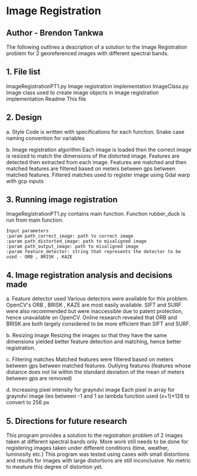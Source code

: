 # Image Registration
## Author - Brendon Tankwa

The following outlines a description of a solution to the Image Registration problem for 2 georeferenced images
with different spectral bands.


## 1. File list

ImageRegistrationPT1.py             Image registration implementation
ImageClass.py                              Image class used to create image objects in image registration implementation
Readme                                        This file



## 2. Design

a. Style
Code is written with specifications for each function. Snake case naming convention for variables

b. Image registration algorithm
Each image is loaded then the correct image is resized to match the dimensions of the distorted image.
Features are detected then extracted from each image. Features are matched and then matched features are filtered
based on meters between gps between matched features. Filtered matches used to register image using Gdal warp with
gcp inputs



## 3. Running image registration

ImageRegistrationPT1.py contains main function. Function rubber_duck is run from main function.
```
Input parameters
:param path_correct_image: path to correct image
:param path_distorted_image: path to misaligned image
:param path_output_image: path to misaligned image
:param feature_detector: string that represents the detector to be used - ORB , BRISK , KAZE
```


## 4. Image registration analysis and decisions made

a. Feature detector used
Various detectors were available for this problem. OpenCV's ORB , BRISK , KAZE are most easily available.
SIFT and SURF were also recommended but were inaccessible due to patent protection, hence unavailable on OpenCV.
Online research revealed that ORB and BRISK are both largely considered to be more efficient than SIFT and SURF.

b. Resizing image
Resizing the images so that they have the same dimensions yielded better feature detection and matching, hence better
registration.

c. Filtering matches
Matched features were filtered based on meters between gps between matched features.
Outlying features (features whose distance does not lie within the standard deviation of the mean of meters between gps
are removed)

d. Increasing pixel intensity for grayndvi image
Each pixel in array for grayndvi image lies between -1 and 1 so lambda function used (x+1)*128 to convert to 256 px



## 5. Directions for future research

This program provides a solution to the registration problem of 2 images taken at different spectral bands only. More work
still needs to be done for registering images taken under different conditions (time, weather, luminosity etc.)
This program was tested using cases with small distortions and results for images with large distortions are still
inconclusive. No metric to meature this degree of distortion yet.
